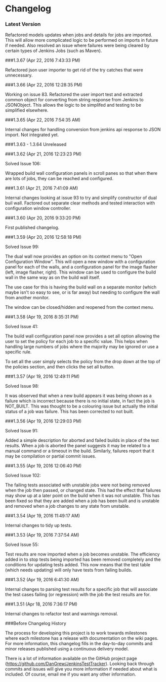 # Changelog

### Latest Version

Refactored models updates when jobs and details for jobs are imported. This will allow more complicated logic to be performed on imports in future if needed. Also resolved an issue where failures were being cleared by certain types of Jenkins Jobs (such as Maven).

###1.3.67 (Apr 22, 2016 7:43:33 PM)

Refactored json user importer to get rid of the try catches that were unnecessary.

###1.3.66 (Apr 22, 2016 12:28:35 PM)

Working on issue 83. Refactored the user import test and extracted common object for converting from string response from Jenkins to JSONObject. This allows the logic to be simplifed and testing to be simplified elsewhere.

###1.3.65 (Apr 22, 2016 7:54:35 AM)

Internal changes for handling conversion from jenkins api response to JSON import. Not integrated yet.

###1.3.63 - 1.3.64 Unreleased

###1.3.62 (Apr 21, 2016 12:23:23 PM)

Solved Issue 106:

Wrapped build wall configuration panels in scroll panes so that when there are lots of jobs, they can be reached and configured.

###1.3.61 (Apr 21, 2016 7:41:09 AM)

Internal changes looking at issue 93 to try and simplify constructor of dual buil wall. Factored out separate clear methods and tested interaction with configuration window controller.

###1.3.60 (Apr 20, 2016 9:33:20 PM)

First published changelog.

###1.3.59 (Apr 20, 2016 12:58:18 PM)

Solved Issue 99:

The dual wall now provides an option on its context menu to "Open Configuration Window". This will open a new window with a configuration panel for each of the walls, and a configuration panel for the image flasher (left, image flasher, right). This window can be used to configure the build wall in the same way as on the build wall itself. 

The use case for this is having the build wall on a separate monitor (which maybe isn't so easy to see, or is far away) but needing to configure the wall from another monitor.

The window can be closed/hidden and reopened from the context menu.

###1.3.58 (Apr 19, 2016 8:35:31 PM)

Solved Issue 41:

The build wall configuration panel now provides a set all option allowing the user to set the policy for each job to a specific value. This helps when handling large numbers of jobs where the majority may be ignored or use a specific rule. 

To set all the user simply selects the policy from the drop down at the top of the policies section, and then clicks the set all button. 

###1.3.57 (Apr 19, 2016 12:49:11 PM)

Solved Issue 98:

It was observed that when a new build appears it was being shown as a failure which is incorrect because there is no initial state, in fact the job is NOT_BUILT. This was thought to be a colouring issue but actually the initial status of a job was failure. This has been corrected to not built.

###1.3.56 (Apr 19, 2016 12:29:03 PM)

Solved Issue 91:

Added a simple description for aborted and failed builds in place of the test results. When a job is aborted the panel suggests it may be related to a manual command or a timeout in the build. Similarly, failures report that it may be compilation or partial commit issues.

###1.3.55 (Apr 19, 2016 12:06:40 PM)

Solved Issue 102:

The failing tests associated with unstable jobs were not being removed when the job then passed, or changed state. This had the effect that failures may show up at a later point on the build when it was not unstable. This has been fixed so that they are added when a job has been built and is unstable and removed when a job changes to any state from unstable.

###1.3.54 (Apr 19, 2016 11:49:17 AM)

Internal changes to tidy up tests.

###1.3.53 (Apr 19, 2016 7:37:54 AM)

Solved Issue 55:

Test results are now imported when a job becomes unstable. The efficiency added in to stop tests being imported has been removed completely and the conditions for updating tests added. This now means that the test table (which needs updating) will only have tests from failing builds.

###1.3.52 (Apr 19, 2016 6:41:30 AM)

Internal changes to parsing test results for a specific job that will associate the test cases failing (or regression) with the job the test results are for. 

###1.3.51 (Apr 18, 2016 7:36:17 PM)

Internal changes to refactor test and warnings removal.

###Before Changelog History

The process for developing this project is to work towards milestones where each milestone has a release with documentation on the wiki pages. For more information, this changelog fills in the day-to-day commits and minor releases published using a continuous delivery model.

There is a lot of information available on the GitHub project page (https://github.com/DanGrew/JenkinsTestTracker). Looking back through commits and issues will give you more information if needed about what is included. Of course, email me if you want any other information.


